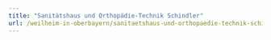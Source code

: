 ```yaml
---
title: "Sanitätshaus und Orthopädie-Technik Schindler"
url: /weilheim-in-oberbayern/sanitaetshaus-und-orthopaedie-technik-schindler/
---
```

